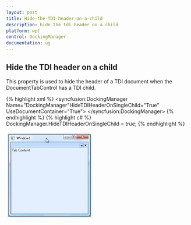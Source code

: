 ```yaml
---
layout: post
title: Hide-the-TDI-header-on-a-child
description: hide the tdi header on a child
platform: wpf
control: DockingManager
documentation: ug
---
```


## Hide the TDI header on a child

This property is used to hide the header of a TDI document when the DocumentTabControl has a TDI child.



{% highlight xml %}
<syncfusion:DockingManager Name="DockingManager"HideTDIHeaderOnSingleChild="True" UseDocumentContainer="True">
	<Grid Name="grid1" syncfusion:DockingManager.State="Document"> 
	  <TextBlock Text="Tab Content"/>
	</Grid>
</syncfusion:DockingManager>
  {% endhighlight %}
{% highlight c# %}
DockingManager.HideTDIHeaderOnSingleChild = true;
{% endhighlight %}

![](Hide-the-TDI-header-on-a-child_images/Hide-the-TDI-header-on-a-child_img1.jpeg)




